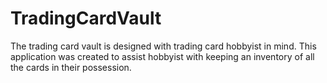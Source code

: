 # TradingCardVault

The trading card vault is designed with trading card hobbyist in mind. This application was created to assist hobbyist with keeping an inventory of all the cards in their possession. 
